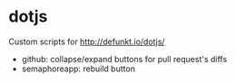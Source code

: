 dotjs
=====

Custom scripts for http://defunkt.io/dotjs/

* github: collapse/expand buttons for pull request's diffs
* semaphoreapp: rebuild button

